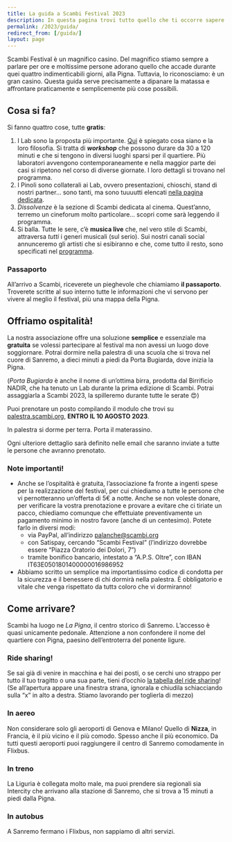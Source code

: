 ```yaml
---
title: La guida a Scambi Festival 2023
description: In questa pagina trovi tutto quello che ti occorre sapere per partecipare alla terza edizione di Scambi Festival!
permalink: /2023/guida/
redirect_from: [/guida/]
layout: page
---
```


Scambi Festival è un magnifico casino. Del magnifico stiamo sempre a parlare per ore e moltissime persone adorano quello che accade durante quei quattro indimenticabili giorni, alla Pigna. Tuttavia, lo riconosciamo: è un gran casino. Questa guida serve precisamente a dipanare la matassa e affrontare praticamente e semplicemente più cose possibili.

## Cosa si fa?

Si fanno quattro cose, tutte **gratis**:

1. I Lab sono la proposta più importante. [Qui](/lab) è spiegato cosa siano e la loro filosofia. Si tratta di ***workshop*** che possono durare da 30 a 120 minuti e che si tengono in diversi luoghi sparsi per il quartiere. Più laboratori avvengono contemporaneamente e nella maggior parte dei casi si ripetono nel corso di diverse giornate. I loro dettagli si trovano nel programma.
2. I Pinoli sono collaterali ai Lab, ovvero presentazioni, chioschi, stand di nostri partner… sono tanti, ma sono tuuuutti elencati [nella pagina dedicata](https://scambi.org/pinoli).
3. *Dissolvenze* è la sezione di Scambi dedicata al cinema. Quest’anno, terremo un cineforum molto particolare… scopri come sarà leggendo il programma.
4. Si balla. Tutte le sere, c’è **musica live** che, nel vero stile di Scambi, attraversa *tutti* i generi musicali (sul serio). Sui nostri canali social annunceremo gli artisti che si esibiranno e che, come tutto il resto, sono specificati nel [programma](https://scambi.org/programma).

### Passaporto

All’arrivo a Scambi, riceverete un pieghevole che chiamiamo **il passaporto**. Troverete scritte al suo interno tutte le informazioni che vi servono per vivere al meglio il festival, più una mappa della Pigna.

## Offriamo ospitalità!

La nostra associazione offre una soluzione **semplice** e essenziale ma **gratuita** se volessi partecipare al festival ma non avessi un luogo dove soggiornare. Potrai dormire nella palestra di una scuola che si trova nel cuore di Sanremo, a dieci minuti a piedi da Porta Bugiarda, dove inizia la Pigna.

(*Porta Bugiarda* è anche il nome di un’ottima birra, prodotta dal Birrificio NADIR, che ha tenuto un Lab durante la prima edizione di Scambi. Potrai assaggiarla a Scambi 2023, la spilleremo durante tutte le serate 😍)

Puoi prenotare un posto compilando il modulo che trovi su [palestra.scambi.org](https://palestra.scambi.org 'Ospitalità a Scambi Festival 2023'), **ENTRO IL 10 AGOSTO 2023**.

In palestra si dorme per terra. Porta il materassino.

Ogni ulteriore dettaglio sarà definito nelle email che saranno inviate a tutte le persone che avranno prenotato.

### Note importanti!

- Anche se l’ospitalità è gratuita, l’associazione fa fronte a ingenti spese per la realizzazione del festival, per cui chiediamo a tutte le persone che vi pernotteranno un’offerta di 5€ a notte. Anche se non voleste donare, per verificare la vostra prenotazione e provare a evitare che ci tiriate un pacco, chiediamo comunque che effettuiate preventivamente un pagamento minimo in nostro favore (anche di un centesimo). Potete farlo in diversi modi: 
  - via PayPal, all’indirizzo palanche@scambi.org
  - con Satispay, cercando “Scambi Festival” (l’indirizzo dovrebbe essere “Piazza Oratorio dei Dolori, 7”)
  - tramite bonifico bancario, intestato a “A.P.S. Oltre”, con IBAN IT63E0501801400000016986952
- Abbiamo scritto un semplice ma importantissimo codice di condotta per la sicurezza e il benessere di chi dormirà nella palestra. È obbligatorio e vitale che venga rispettato da tuttɜ coloro che vi dormiranno!

## Come arrivare?

Scambi ha luogo ne *La Pigna*, il centro storico di Sanremo. L’accesso è quasi unicamente pedonale. Attenzione a non confondere il nome del quartiere con Pigna, paesino dell’entroterra del ponente ligure.

### Ride sharing!

Se sai già di venire in macchina e hai dei posti, o se cerchi uno strappo per tutto il tuo tragitto o una sua parte, tieni d’occhio [la tabella del ride sharing](https://nuvola.scambi.org/s/QWoqXbCLGM7a6Z9 '2023 Scambi ride sharing')! (Se all’apertura appare una finestra strana, ignorala e chiudila schiacciando sulla “x” in alto a destra. Stiamo lavorando per toglierla di mezzo)

### In aereo

Non considerare solo gli aeroporti di Genova e Milano! Quello di **Nizza**, in Francia, è il più vicino e il più comodo. Spesso anche il più economico. Da tutti questi aeroporti puoi raggiungere il centro di Sanremo comodamente in Flixbus.

### In treno

La Liguria è collegata molto male, ma puoi prendere sia regionali sia Intercity che arrivano alla stazione di Sanremo, che si trova a 15 minuti a piedi dalla Pigna.

### In autobus

A Sanremo fermano i Flixbus, non sappiamo di altri servizi.
